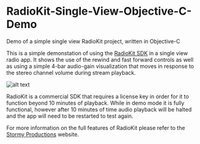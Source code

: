 # RadioKit-Single-View-Objective-C-Demo
Demo of a simple single view RadioKit project, written in Objective-C

This is a simple demonstation of using the [RadioKit SDK](http://www.stormyprods.com/products/radiokit.php) in a 
single view radio app.   It shows the use of the rewind and fast forward controls as well as using a simple 4-bar
audio-gain visualization that moves in response to the stereo channel volume during stream playback.

![alt text](http://www.stormyprods.com/products/images/IMG_1575.PNG "RadioKit")

RadioKit is a commercial SDK that requires a license key in order for it to function beyond 10 minutes of playback.  While in demo mode it is fully functional, however after 10 minutes of time audio playback will be halted and the app will need to be restarted to test again.

For more information on the full features of RadioKit please refer to the [Stormy Productions](http://www.stormyprods.com/products/radiokit.php) website.
